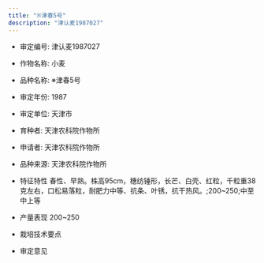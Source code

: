 ```yaml
---
title: "※津春5号"
description: "津认麦1987027"
---
```

* 审定编号:  津认麦1987027

*  作物名称:  小麦

*  品种名称:  ※津春5号

*  审定年份:  1987

*  审定单位:  天津市

* 育种者:  天津农科院作物所

*  申请者:  天津农科院作物所

*  品种来源:  天津农科院作物所

*  特征特性
春性、早熟。株高95cm，穗纺锤形，长芒、白壳、红粒，千粒重38克左右，口松易落粒，耐肥力中等、抗条、叶锈，抗干热风。;200~250;中至中上等

*  产量表现
200~250

*  栽培技术要点


*  审定意见


